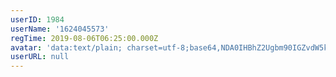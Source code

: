 ```yaml
---
userID: 1984
userName: '1624045573'
regTime: 2019-08-06T06:25:00.000Z
avatar: 'data:text/plain; charset=utf-8;base64,NDA0IHBhZ2Ugbm90IGZvdW5kCg=='
userURL: null
---
```



